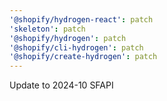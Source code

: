 ```yaml
---
'@shopify/hydrogen-react': patch
'skeleton': patch
'@shopify/hydrogen': patch
'@shopify/cli-hydrogen': patch
'@shopify/create-hydrogen': patch
---
```


Update to 2024-10 SFAPI
